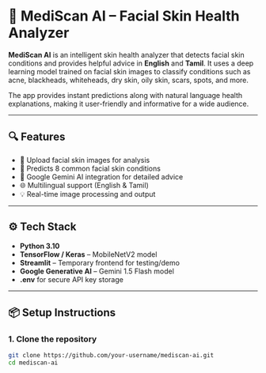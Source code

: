 # 🧠 MediScan AI – Facial Skin Health Analyzer

**MediScan AI** is an intelligent skin health analyzer that detects facial skin conditions and provides helpful advice in **English** and **Tamil**. It uses a deep learning model trained on facial skin images to classify conditions such as acne, blackheads, whiteheads, dry skin, oily skin, scars, spots, and more.

The app provides instant predictions along with natural language health explanations, making it user-friendly and informative for a wide audience.

---

## 🔍 Features

- 📸 Upload facial skin images for analysis
- 🧬 Predicts 8 common facial skin conditions
- 🤖 Google Gemini AI integration for detailed advice
- 🌐 Multilingual support (English & Tamil)
- 💡 Real-time image processing and output

---

## ⚙️ Tech Stack

- **Python 3.10**
- **TensorFlow / Keras** – MobileNetV2 model
- **Streamlit** – Temporary frontend for testing/demo
- **Google Generative AI** – Gemini 1.5 Flash model
- **.env** for secure API key storage

---

## 📦 Setup Instructions

### 1. Clone the repository

```bash
git clone https://github.com/your-username/mediscan-ai.git
cd mediscan-ai
